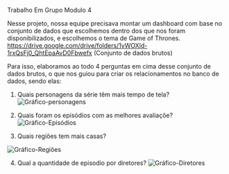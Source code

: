 Trabalho Em Grupo Modulo 4

Nesse  projeto, nossa equipe  precisava montar um dashboard com  base no conjunto de dados que escolhemos dentro dos que nos foram disponibilizados, e  escolhemos o tema de Game of Thrones. 
https://drive.google.com/drive/folders/1vWOXld-1rxQsFj0_QhtEpaAvD0Fbwefx (Conjunto de dados brutos)

Para isso, elaboramos ao todo  4 perguntas em cima desse conjunto de dados brutos, o que nos guiou para criar os relacionamentos no banco de dados, sendo elas:

1. Quais personagens da série têm mais tempo de tela?
![Gráfico-personagens](https://user-images.githubusercontent.com/114230642/216784839-c6c562f2-a96c-43ce-847a-392f09c9b109.png)


2. Quais foram os episódios com as melhores avaliaçõe?
![Gráfico-Episódios](https://user-images.githubusercontent.com/114230642/216784858-6a566767-d789-44cd-b61b-d7b0cecfcd62.png)


3. Quais regiões tem mais casas? 

![Gráfico-Regiões](https://user-images.githubusercontent.com/114230642/216784873-e62c4d4d-431d-4ca2-aceb-dbc4881be3e0.png)


4. Qual a quantidade de episodio por diretores?
![Gráfico-Diretores](https://user-images.githubusercontent.com/114230642/216784891-3a69ad2c-6842-4e02-98e8-f5e3dc55e92f.png)

